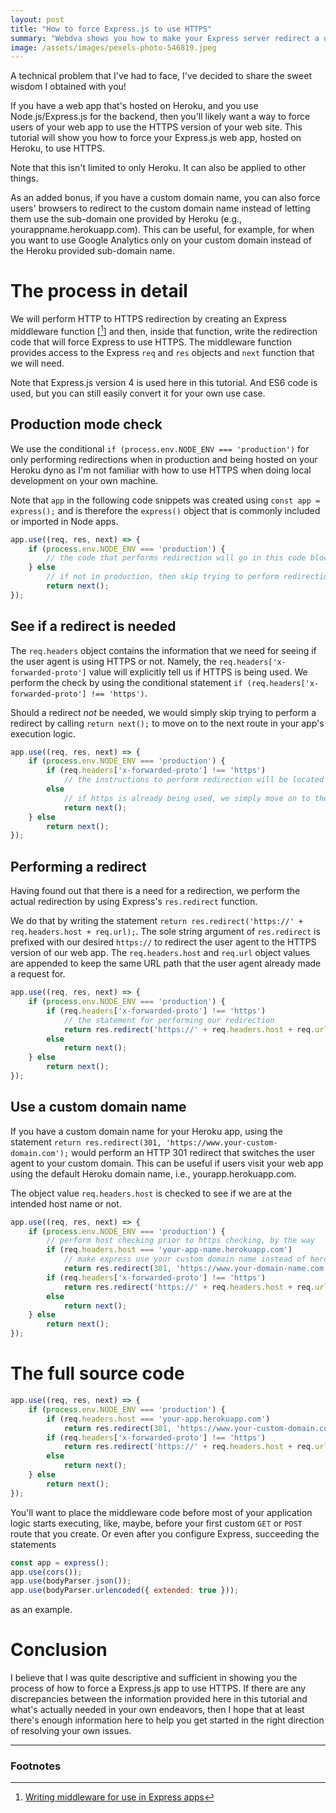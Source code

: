 ```yaml
---
layout: post
title: "How to force Express.js to use HTTPS"
summary: "Webdva shows you how to make your Express server redirect a user to the HTTPS version of your web app. Webdva also shows you how to redirect to a custom domain deployed on Heroku."
image: /assets/images/pexels-photo-546819.jpeg
---
```


A technical problem that I've had to face, I've decided to share the sweet wisdom I obtained with you!

If you have a web app that's hosted on Heroku, and you use Node.js/Express.js for the backend, then you'll likely want a way to force users of your web app to use the HTTPS version of your web site. This tutorial will show you how to force your Express.js web app, hosted on Heroku, to use HTTPS.

Note that this isn't limited to only Heroku. It can also be applied to other things.

As an added bonus, if you have a custom domain name, you can also force users' browsers to redirect to the custom domain name instead of letting them use the sub-domain one provided by Heroku (e.g., yourappname.herokuapp.com). This can be useful, for example, for when you want to use Google Analytics only on your custom domain instead of the Heroku provided sub-domain name.

# The process in detail

We will perform HTTP to HTTPS redirection by creating an Express middleware function \[[^1]\] and then, inside that function, write the redirection code that will force Express to use HTTPS. The middleware function provides access to the Express `req` and `res` objects and `next` function that we will need.

Note that Express.js version 4 is used here in this tutorial. And ES6 code is used, but you can still easily convert it for your own use case.

## Production mode check

We use the conditional `if (process.env.NODE_ENV === 'production')` for only performing redirections when in production and being hosted on your Heroku dyno as I'm not familiar with how to use HTTPS when doing local development on your own machine.

Note that `app` in the following code snippets was created using `const app = express();` and is therefore the `express()` object that is commonly included or imported in Node apps.

```javascript
app.use((req, res, next) => {
    if (process.env.NODE_ENV === 'production') {
        // the code that performs redirection will go in this code block
    } else
        // if not in production, then skip trying to perform redirection
        return next();
});
```

## See if a redirect is needed

The `req.headers` object contains the information that we need for seeing if the user agent is using HTTPS or not. Namely, the `req.headers['x-forwarded-proto']` value will explicitly tell us if HTTPS is being used. We perform the check by using the conditional statement `if (req.headers['x-forwarded-proto'] !== 'https')`.

Should a redirect *not* be needed, we would simply skip trying to perform a redirect by calling `return next();` to move on to the next route in your app's execution logic.

```javascript
app.use((req, res, next) => {
    if (process.env.NODE_ENV === 'production') {
        if (req.headers['x-forwarded-proto'] !== 'https')
            // the instructions to perform redirection will be located here
        else
            // if https is already being used, we simply move on to the next phase in the app's logic cycle
            return next(); 
    } else
        return next();
});
```

## Performing a redirect

Having found out that there is a need for a redirection, we perform the actual redirection by using Express's `res.redirect` function.

We do that by writing the statement `return res.redirect('https://' + req.headers.host + req.url);`. The sole string argument of `res.redirect` is prefixed with our desired `https://` to redirect the user agent to the HTTPS version of our web app. The `req.headers.host` and `req.url` object values are appended to keep the same URL path that the user agent already made a request for.

```javascript
app.use((req, res, next) => {
    if (process.env.NODE_ENV === 'production') {
        if (req.headers['x-forwarded-proto'] !== 'https')
            // the statement for performing our redirection
            return res.redirect('https://' + req.headers.host + req.url);
        else
            return next();
    } else
        return next();
});
```

## Use a custom domain name

If you have a custom domain name for your Heroku app, using the statement `return res.redirect(301, 'https://www.your-custom-domain.com');` would perform an HTTP 301 redirect that switches the user agent to your custom domain. This can be useful if users visit your web app using the default Heroku domain name, i.e., yourapp.herokuapp.com.

The object value `req.headers.host` is checked to see if we are at the intended host name or not.

```javascript
app.use((req, res, next) => {
    if (process.env.NODE_ENV === 'production') {
        // perform host checking prior to https checking, by the way
        if (req.headers.host === 'your-app-name.herokuapp.com')
            // make express use your custom domain name instead of heroku's default
            return res.redirect(301, 'https://www.your-domain-name.com');
        if (req.headers['x-forwarded-proto'] !== 'https')
            return res.redirect('https://' + req.headers.host + req.url);
        else
            return next();
    } else
        return next();
});
```

# The full source code

```javascript
app.use((req, res, next) => {
    if (process.env.NODE_ENV === 'production') {
        if (req.headers.host === 'your-app.herokuapp.com')
            return res.redirect(301, 'https://www.your-custom-domain.com');
        if (req.headers['x-forwarded-proto'] !== 'https')
            return res.redirect('https://' + req.headers.host + req.url);
        else
            return next();
    } else
        return next();
});
```

You'll want to place the middleware code before most of your application logic starts executing, like, maybe, before your first custom `GET` or `POST` route that you create. Or even after you configure Express, succeeding the statements 

```javascript
const app = express();
app.use(cors());
app.use(bodyParser.json());
app.use(bodyParser.urlencoded({ extended: true }));
```

as an example.

# Conclusion

I believe that I was quite descriptive and sufficient in showing you the process of how to force a Express.js app to use HTTPS. If there are any discrepancies between the information provided here in this tutorial and what's actually needed in your own endeavors, then I hope that at least there's enough information here to help you get started in the right direction of resolving your own issues.

---

### Footnotes

[^1]: [Writing middleware for use in Express apps](https://expressjs.com/en/guide/writing-middleware.html)